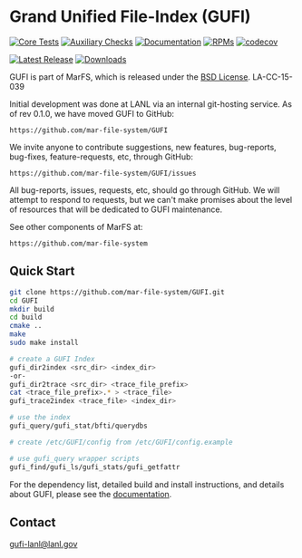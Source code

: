 # Grand Unified File-Index (GUFI)

[![Core Tests](https://github.com/mar-file-system/GUFI/actions/workflows/test.yml/badge.svg)](https://github.com/mar-file-system/GUFI/actions/workflows/test.yml)
[![Auxiliary Checks](https://github.com/mar-file-system/GUFI/actions/workflows/check.yml/badge.svg)](https://github.com/mar-file-system/GUFI/actions/workflows/check.yml)
[![Documentation](https://github.com/mar-file-system/GUFI/actions/workflows/docs.yml/badge.svg)](https://github.com/mar-file-system/GUFI/actions/workflows/docs.yml)
[![RPMs](https://github.com/mar-file-system/GUFI/actions/workflows/rpm.yml/badge.svg)](https://github.com/mar-file-system/GUFI/actions/workflows/rpm.yml)
[![codecov](https://codecov.io/github/mar-file-system/GUFI/branch/master/graph/badge.svg?token=VIOCZC7KIO)](https://app.codecov.io/github/mar-file-system/GUFI)

[![Latest Release](https://img.shields.io/github/release/mar-file-system/GUFI.svg?style=popout)](https://github.com/mar-file-system/GUFI/releases/latest)
[![Downloads](https://img.shields.io/github/downloads/mar-file-system/GUFI/total)](https://github.com/mar-file-system/GUFI/releases)

GUFI is part of MarFS, which is released under the [BSD License](LICENSE.txt).
LA-CC-15-039

Initial development was done at LANL via an internal git-hosting service.
As of rev 0.1.0, we have moved GUFI to GitHub:

    https://github.com/mar-file-system/GUFI

We invite anyone to contribute suggestions, new features, bug-reports,
bug-fixes, feature-requests, etc, through GitHub:

    https://github.com/mar-file-system/GUFI/issues

All bug-reports, issues, requests, etc, should go through GitHub.
We will attempt to respond to requests, but we can't make promises about
the level of resources that will be dedicated to GUFI maintenance.

See other components of MarFS at:

    https://github.com/mar-file-system

## Quick Start
```bash
git clone https://github.com/mar-file-system/GUFI.git
cd GUFI
mkdir build
cd build
cmake ..
make
sudo make install

# create a GUFI Index
gufi_dir2index <src_dir> <index_dir>
-or-
gufi_dir2trace <src_dir> <trace_file_prefix>
cat <trace_file_prefix>.* > <trace_file>
gufi_trace2index <trace_file> <index_dir>

# use the index
gufi_query/gufi_stat/bfti/querydbs

# create /etc/GUFI/config from /etc/GUFI/config.example

# use gufi_query wrapper scripts
gufi_find/gufi_ls/gufi_stats/gufi_getfattr
```

For the dependency list, detailed build and install instructions, and details about GUFI, please see the [documentation](docs/README.md).

## Contact
gufi-lanl@lanl.gov
